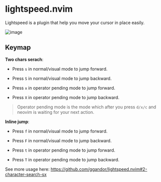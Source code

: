 # lightspeed.nvim

Lightspeed is a plugin that help you move your cursor in place easily.

![image](https://github.com/ggandor/lightspeed.nvim/blob/media/intro_img2_incremental_labeling.gif?raw=true)

## Keymap

**Two chars serach**:

* Press `s` in normal/visual mode to jump forward.
* Press `S` in normal/visual mode to jump backward.

* Press `x` in operator pending mode to jump forward.
* Press `X` in operator pending mode to jump backward.

> Operator pending mode is the mode which after you press `d/x/c` and neovim
> is waiting for your next action.

**Inline jump**:

* Press `f` in normal/visual mode to jump forward.
* Press `F` in normal/visual mode to jump backward.

* Press `t` in operator pending mode to jump forward.
* Press `T` in operator pending mode to jump backward.

See more usage here: https://github.com/ggandor/lightspeed.nvim#2-character-search-sx
